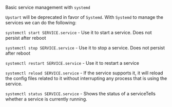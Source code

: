 Basic service management with `systemd`

`Upstart` will be deprecated in favor of `Systemd`. With `Systemd` to manage the services we can do the following:

`systemctl start SERVICE.service` - Use it to start a service. Does not persist after reboot

`systemctl stop SERVICE.service` - Use it to stop a service. Does not persist after reboot

`systemctl restart SERVICE.service` - Use it to restart a service

`systemctl reload SERVICE.service` - If the service supports it, it will reload the config files related to it without interrupting any process that is using the service.

`systemctl status SERVICE.service` - Shows the status of a serviceTells whether a service is currently running.
